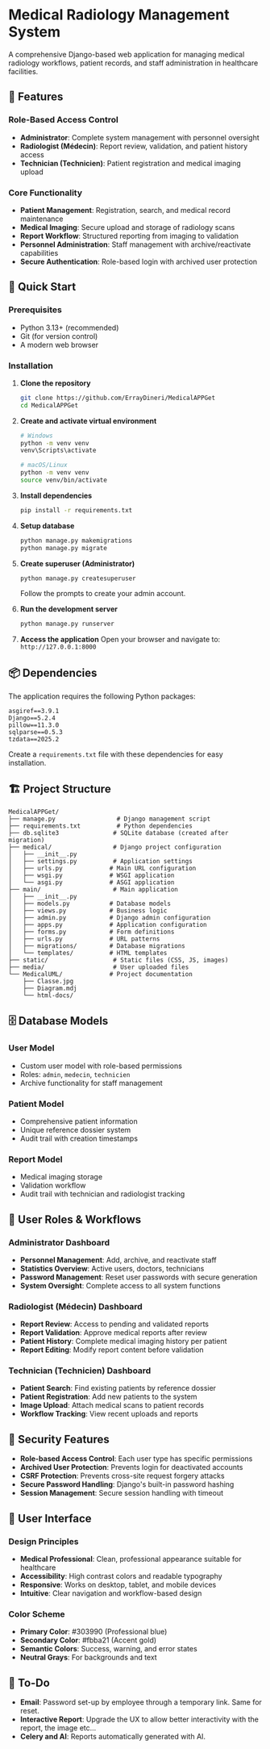 # Medical Radiology Management System

A comprehensive Django-based web application for managing medical radiology workflows, patient records, and staff administration in healthcare facilities.

## 🏥 Features

### Role-Based Access Control
- **Administrator**: Complete system management with personnel oversight
- **Radiologist (Médecin)**: Report review, validation, and patient history access
- **Technician (Technicien)**: Patient registration and medical imaging upload

### Core Functionality
- **Patient Management**: Registration, search, and medical record maintenance
- **Medical Imaging**: Secure upload and storage of radiology scans
- **Report Workflow**: Structured reporting from imaging to validation
- **Personnel Administration**: Staff management with archive/reactivate capabilities
- **Secure Authentication**: Role-based login with archived user protection


## 🚀 Quick Start

### Prerequisites
- Python 3.13+ (recommended)
- Git (for version control)
- A modern web browser

### Installation

1. **Clone the repository**
   ```bash
   git clone https://github.com/ErrayDineri/MedicalAPPGet
   cd MedicalAPPGet
   ```

2. **Create and activate virtual environment**
   ```bash
   # Windows
   python -m venv venv
   venv\Scripts\activate

   # macOS/Linux
   python -m venv venv
   source venv/bin/activate
   ```

3. **Install dependencies**
   ```bash
   pip install -r requirements.txt
   ```

4. **Setup database**
   ```bash
   python manage.py makemigrations
   python manage.py migrate
   ```

5. **Create superuser (Administrator)**
   ```bash
   python manage.py createsuperuser
   ```
   Follow the prompts to create your admin account.

6. **Run the development server**
   ```bash
   python manage.py runserver
   ```

7. **Access the application**
   Open your browser and navigate to: `http://127.0.0.1:8000`

## 📦 Dependencies

The application requires the following Python packages:

```
asgiref==3.9.1
Django==5.2.4
pillow==11.3.0
sqlparse==0.5.3
tzdata==2025.2
```

Create a `requirements.txt` file with these dependencies for easy installation.

## 🏗️ Project Structure

```
MedicalAPPGet/
├── manage.py                 # Django management script
├── requirements.txt          # Python dependencies
├── db.sqlite3               # SQLite database (created after migration)
├── medical/                 # Django project configuration
│   ├── __init__.py
│   ├── settings.py          # Application settings
│   ├── urls.py             # Main URL configuration
│   ├── wsgi.py             # WSGI application
│   └── asgi.py             # ASGI application
├── main/                    # Main application
│   ├── __init__.py
│   ├── models.py           # Database models
│   ├── views.py            # Business logic
│   ├── admin.py            # Django admin configuration
│   ├── apps.py             # Application configuration
│   ├── forms.py            # Form definitions
│   ├── urls.py             # URL patterns
│   ├── migrations/         # Database migrations
│   └── templates/          # HTML templates
├── static/                  # Static files (CSS, JS, images)
├── media/                   # User uploaded files
└── MedicalUML/             # Project documentation
    ├── Classe.jpg
    ├── Diagram.mdj
    └── html-docs/
```

## 🗄️ Database Models

### User Model
- Custom user model with role-based permissions
- Roles: `admin`, `medecin`, `technicien`
- Archive functionality for staff management

### Patient Model
- Comprehensive patient information
- Unique reference dossier system
- Audit trail with creation timestamps

### Report Model
- Medical imaging storage
- Validation workflow
- Audit trail with technician and radiologist tracking

## 👥 User Roles & Workflows

### Administrator Dashboard
- **Personnel Management**: Add, archive, and reactivate staff
- **Statistics Overview**: Active users, doctors, technicians
- **Password Management**: Reset user passwords with secure generation
- **System Oversight**: Complete access to all system functions

### Radiologist (Médecin) Dashboard
- **Report Review**: Access to pending and validated reports
- **Report Validation**: Approve medical reports after review
- **Patient History**: Complete medical imaging history per patient
- **Report Editing**: Modify report content before validation

### Technician (Technicien) Dashboard
- **Patient Search**: Find existing patients by reference dossier
- **Patient Registration**: Add new patients to the system
- **Image Upload**: Attach medical scans to patient records
- **Workflow Tracking**: View recent uploads and reports

## 🔐 Security Features

- **Role-based Access Control**: Each user type has specific permissions
- **Archived User Protection**: Prevents login for deactivated accounts
- **CSRF Protection**: Prevents cross-site request forgery attacks
- **Secure Password Handling**: Django's built-in password hashing
- **Session Management**: Secure session handling with timeout

## 📱 User Interface

### Design Principles
- **Medical Professional**: Clean, professional appearance suitable for healthcare
- **Accessibility**: High contrast colors and readable typography
- **Responsive**: Works on desktop, tablet, and mobile devices
- **Intuitive**: Clear navigation and workflow-based design

### Color Scheme
- **Primary Color**: #303990 (Professional blue)
- **Secondary Color**: #fbba21 (Accent gold)
- **Semantic Colors**: Success, warning, and error states
- **Neutral Grays**: For backgrounds and text

## 📝 To-Do

- **Email**: Password set-up by employee through a temporary link. Same for reset.
- **Interactive Report**: Upgrade the UX to allow better interactivity with the report, the image etc...
- **Celery and AI**: Reports automatically generated with AI.